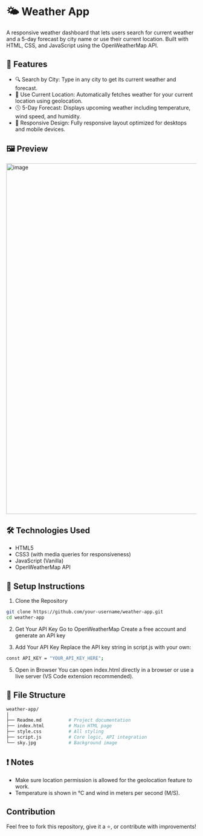 # 🌤️ Weather App
A responsive weather dashboard that lets users search for current weather and a 5-day forecast by city name or use their current location. Built with HTML, CSS, and JavaScript using the OpenWeatherMap API.

## 🚀 Features
- 🔍 Search by City: Type in any city to get its current weather and forecast.
- 📍 Use Current Location: Automatically fetches weather for your current location using geolocation.
- 🕔 5-Day Forecast: Displays upcoming weather including temperature, wind speed, and humidity.
- 🎨 Responsive Design: Fully responsive layout optimized for desktops and mobile devices.

## 🖼️ Preview
<img width="1852" height="929" alt="image" src="https://github.com/user-attachments/assets/5f499971-2ed9-4135-95a2-b00f1e44dcd2" />

## 🛠️ Technologies Used
- HTML5
- CSS3 (with media queries for responsiveness)
- JavaScript (Vanilla)
- OpenWeatherMap API

## 🧾 Setup Instructions
1. Clone the Repository
```bash
git clone https://github.com/your-username/weather-app.git
cd weather-app
```

2. Get Your API Key
Go to OpenWeatherMap
Create a free account and generate an API key

3. Add Your API Key
Replace the API key string in script.js with your own:
```bash
const API_KEY = "YOUR_API_KEY_HERE";
```

5. Open in Browser
You can open index.html directly in a browser or use a live server (VS Code extension recommended).

## 📂 File Structure
```bash
weather-app/
│
├── Readme.md          # Project documentation
├── index.html         # Main HTML page
├── style.css          # All styling
├── script.js          # Core logic, API integration
└── sky.jpg            # Background image
```

## ❗ Notes
- Make sure location permission is allowed for the geolocation feature to work.
- Temperature is shown in °C and wind in meters per second (M/S).

## Contribution
Feel free to fork this repository, give it a ⭐, or contribute with improvements!
